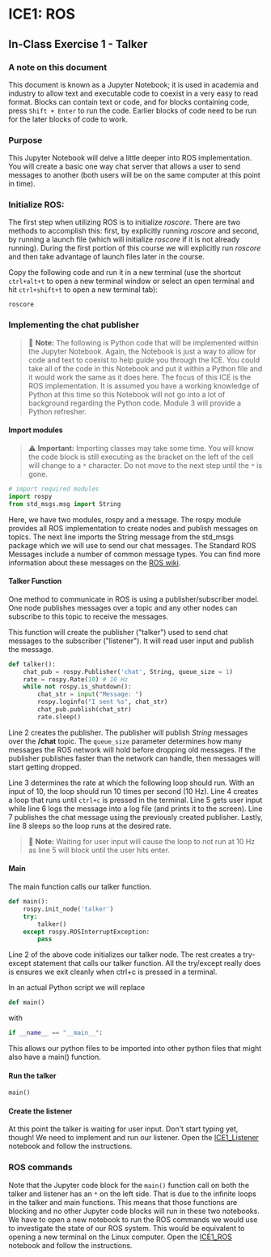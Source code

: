 # ICE1: ROS

## In-Class Exercise 1 - Talker

### A note on this document
This document is known as a Jupyter Notebook; it is used in academia and industry to allow text and executable code to coexist in a very easy to read format. Blocks can contain text or code, and for blocks containing code, press `Shift + Enter` to run the code. Earlier blocks of code need to be run for the later blocks of code to work.

### Purpose
This Jupyter Notebook will delve a little deeper into ROS implementation. You will create a basic one way chat server that allows a user to send messages to another (both users will be on the same computer at this point in time).

### Initialize ROS:
The first step when utilizing  ROS is to initialize *roscore*. There are two methods to accomplish this: first, by explicitly running *roscore* and second, by running a launch file (which will initialize *roscore* if it is not already running). During the first portion of this course we will explicitly run *roscore* and then take advantage of launch files later in the course.

Copy the following code and run it in a new terminal (use the shortcut `ctrl+alt+t` to open a new terminal window or select an open terminal and hit `ctrl+shift+t` to open a new terminal tab):

`roscore`

### Implementing the chat publisher
> 📝️ **Note:** The following is Python code that will be implemented within the Jupyter Notebook. Again, the Notebook is just a way to allow for code and text to coexist to help guide you through the ICE. You could take all of the code in this Notebook and put it within a Python file and it would work the same as it does here. The focus of this ICE is the ROS implementation. It is assumed you have a working knowledge of Python at this time so this Notebook will not go into a lot of background regarding the Python code. Module 3 will provide a Python refresher.

#### Import modules

> ⚠️ **Important:** Importing classes may take some time. You will know the code block is still executing as the bracket on the left of the cell will change to a `*` character. Do not move to the next step until the `*` is gone.


```python
# import required modules
import rospy
from std_msgs.msg import String
```

Here, we have two modules, rospy and a message. The rospy module provides all ROS implementation to create nodes and publish messages on topics. The next line imports the String message from the std_msgs package which we will use to send our chat messages. The Standard ROS Messages include a number of common message types. You can find more information about these messages on the [ROS wiki](http://wiki.ros.org/std_msgs).

#### Talker Function
One method to communicate in ROS is using a publisher/subscriber model. One node publishes messages over a topic and any other nodes can subscribe to this topic to receive the messages.

This function will create the publisher ("talker") used to send chat messages to the subscriber ("listener"). It will read user input and publish the message.


```python
def talker():
    chat_pub = rospy.Publisher('chat', String, queue_size = 1)
    rate = rospy.Rate(10) # 10 Hz
    while not rospy.is_shutdown():
        chat_str = input("Message: ")
        rospy.loginfo("I sent %s", chat_str)
        chat_pub.publish(chat_str)
        rate.sleep()
```

Line 2 creates the publisher. The publisher will publish *String* messages over the **/chat** topic. The `queue_size` parameter determines how many messages the ROS network will hold before dropping old messages. If the publisher publishes faster than the network can handle, then messages will start getting dropped.

Line 3 determines the rate at which the following loop should run. With an input of 10, the loop should run 10 times per second (10 Hz). Line 4 creates a loop that runs until `ctrl+c` is pressed in the terminal. Line 5 gets user input while line 6 logs the message into a log file (and prints it to the screen). Line 7 publishes the chat message using the previously created publisher. Lastly, line 8 sleeps so the loop runs at the desired rate.

> 📝️ **Note:** Waiting for user input will cause the loop to not run at 10 Hz as line 5 will block until the user hits enter.

#### Main
The main function calls our talker function.


```python
def main():
    rospy.init_node('talker')
    try:
        talker()
    except rospy.ROSInterruptException:
        pass
```

Line 2 of the above code initializes our talker node. The rest creates a try-except statement that calls our talker function. All the try/except really does is ensures we exit cleanly when ctrl+c is pressed in a terminal.

In an actual Python script we will replace 
```python
def main()
``` 
with 
```python
if __name__ == "__main__":
```
This allows our python files to be imported into other python files that might also have a main() function.

#### Run the talker


```python
main()
```

#### Create the listener
At this point the talker is waiting for user input. Don't start typing yet, though! We need to implement and run our listener. Open the [ICE1_Listener](ICE1_Listener.ipynb) notebook and follow the instructions.

### ROS commands

Note that the Jupyter code block for the `main()` function call on both the talker and listener has an `*` on the left side. That is due to the infinite loops in the talker and main functions. This means that those functions are blocking and no other Jupyter code blocks will run in these two notebooks. We have to open a new notebook to run the ROS commands we would use to investigate the state of our ROS system. This would be equivalent to opening a new terminal on the Linux computer. Open the [ICE1_ROS](ICE1_ROS.ipynb) notebook and follow the instructions.
